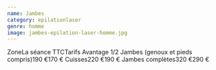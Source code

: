 ```yaml
---
name: Jambes
category: epilationlaser
genre: homme
image: jambes-epilation-laser-homme.jpg
---
```

<div class="grid grid-cols-12 gap-4 sm:text-base text-sm  max-w-[850px] text-center border border-black px-6 sm:px-12 py-8 mx-auto">
<span class="font-bold text-left col-span-6">Zone</span><span class="font-bold col-span-3">La séance TTC</span><span class="font-bold col-span-3">Tarifs Avantage</span>
<span class="text-left col-span-6">1/2 Jambes (genoux et pieds compris)</span><span class="col-span-3">190 €</span><span class="col-span-3">170 €</span>
<span class="text-left col-span-6">Cuisses</span><span class="col-span-3">220 €</span><span class="col-span-3">190 €</span>
<span class="text-left col-span-6">Jambes complètes</span><span class="col-span-3">320 €</span><span class="col-span-3">290 €</span>
</div>